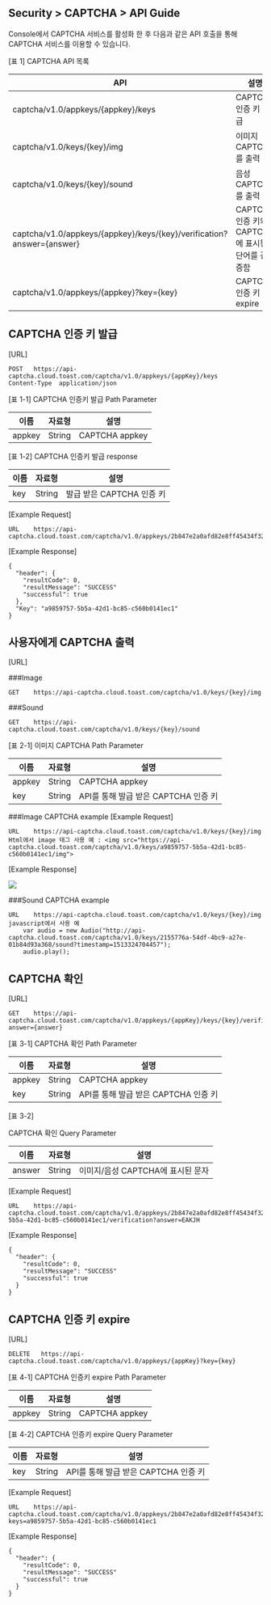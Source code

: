 ## Security > CAPTCHA > API Guide
Console에서 CAPTCHA 서비스를 활성화 한 후 다음과 같은 API 호출을 통해 CAPTCHA 서비스를 이용할 수 있습니다.

[표 1] CAPTCHA API 목록

|API|	설명|
|---|---|
|captcha/v1.0/appkeys/{appkey}/keys|	CAPTCHA 인증 키 발급|
|captcha/v1.0/keys/{key}/img|	이미지 CAPTCHA를 출력|
|captcha/v1.0/keys/{key}/sound|	음성 CAPTCHA를 출력|
|captcha/v1.0/appkeys/{appkey}/keys/{key}/verification?answer={answer}|	CAPTCHA 인증 키와 CAPTCHA에 표시된 단어를 검증함|
|captcha/v1.0/appkeys/{appkey}?key={key}|	CAPTCHA 인증 키 expire|

## CAPTCHA 인증 키 발급

[URL]

```
POST   https://api-captcha.cloud.toast.com/captcha/v1.0/appkeys/{appKey}/keys
Content-Type  application/json
```

[표 1-1]  CAPTCHA 인증키 발급 Path Parameter

|이름|	자료형|	설명|
|---|---|---|
|appkey|	String|	CAPTCHA appkey|

[표 1-2] CAPTCHA 인증키 발급 response

|이름|	자료형|	설명|
|---|---|---|
|key|	String|	발급 받은 CAPTCHA 인증 키|

[Example Request]

```
URL    https://api-captcha.cloud.toast.com/captcha/v1.0/appkeys/2b847e2a0afd82e8ff45434f32e8e6e62bf56bcf83ca1befb3739ed9460eb685/keys
```

[Example Response]

```
{
  "header": {
    "resultCode": 0,
    "resultMessage": "SUCCESS"
    "successful": true
  },
  "Key": "a9859757-5b5a-42d1-bc85-c560b0141ec1"
}
```

## 사용자에게 CAPTCHA 출력

[URL]

###Image

```
GET    https://api-captcha.cloud.toast.com/captcha/v1.0/keys/{key}/img
```

###Sound

```
GET    https://api-captcha.cloud.toast.com/captcha/v1.0/keys/{key}/sound
```

[표 2-1] 이미지 CAPTCHA Path Parameter

|이름|	자료형|	설명|
|---|---|---|
|appkey|	String|	CAPTCHA appkey|
|key|	String|	API를 통해 발급 받은 CAPTCHA 인증 키|


###Image CAPTCHA example
[Example Request]

```
URL    https://api-captcha.cloud.toast.com/captcha/v1.0/keys/{key}/img
Html에서 image 태그 사용 예 : <img src="https://api-captcha.cloud.toast.com/captcha/v1.0/keys/a9859757-5b5a-42d1-bc85-c560b0141ec1/img">
```

[Example Response]

![](http://static.toastoven.net/prod_captcha/img_01.gif)

###Sound CAPTCHA example
```
URL    https://api-captcha.cloud.toast.com/captcha/v1.0/keys/{key}/img
javascript에서 사용 예
    var audio = new Audio("http://api-captcha.cloud.toast.com/captcha/v1.0/keys/2155776a-54df-4bc9-a27e-01b84d93a368/sound?timestamp=1513324704457");
    audio.play();
```

## CAPTCHA 확인

[URL]

```
GET    https://api-captcha.cloud.toast.com/captcha/v1.0/appkeys/{appKey}/keys/{key}/verification?answer={answer}
```

[표 3-1] CAPTCHA 확인 Path Parameter

|이름|	자료형|	설명|
|---|---|---|
|appkey|	String|	CAPTCHA appkey|
|key|	String|	API를 통해 발급 받은 CAPTCHA 인증 키|

[표 3-2]

CAPTCHA 확인 Query Parameter

|이름|	자료형|	설명|
|---|---|---|
|answer|	String|	이미지/음성 CAPTCHA에 표시된 문자|

[Example Request]

```
URL    https://api-captcha.cloud.toast.com/captcha/v1.0/appkeys/2b847e2a0afd82e8ff45434f32e8e6e62bf56bcf83ca1befb3739ed9460eb685/keys/a9859757-5b5a-42d1-bc85-c560b0141ec1/verification?answer=EAKJH
```

[Example Response]

```
{
  "header": {
    "resultCode": 0,
    "resultMessage": "SUCCESS"
    "successful": true
  }
}
```

## CAPTCHA 인증 키 expire

[URL]

```
DELETE   https://api-captcha.cloud.toast.com/captcha/v1.0/appkeys/{appKey}?key={key}
```

[표 4-1] CAPTCHA 인증키 expire Path Parameter

|이름|	자료형|	설명|
|---|---|---|
|appkey|	String|	CAPTCHA appkey|

[표 4-2] CAPTCHA 인증키 expire Query Parameter

|이름|	자료형|	설명|
|---|---|---|
|key|	String|	API를 통해 발급 받은 CAPTCHA 인증 키|

[Example Request]

```
URL    https://api-captcha.cloud.toast.com/captcha/v1.0/appkeys/2b847e2a0afd82e8ff45434f32e8e6e62bf56bcf83ca1befb3739ed9460eb685?keys=a9859757-5b5a-42d1-bc85-c560b0141ec1
```

[Example Response]

```
{
  "header": {
    "resultCode": 0,
    "resultMessage": "SUCCESS"
    "successful": true
  }
}
```
